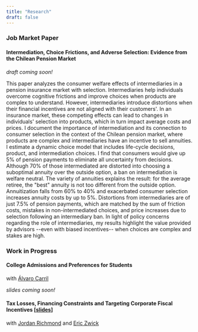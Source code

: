 ```yaml
---
title: "Research"
draft: false
---
```


### Job Market Paper

#### Intermediation, Choice Frictions, and Adverse Selection: Evidence from the Chilean Pension Market

_draft coming soon!_

<!-- <div class="max-width-text"> -->
This paper analyzes the consumer welfare effects of intermediaries in a pension insurance market with selection. Intermediaries help individuals overcome cognitive frictions and improve choices when products are complex to understand. However, intermediaries introduce distortions when their financial incentives are not aligned with their customers'. In an insurance market, these competing effects can lead to changes in individuals' selection into products, which in turn impact average costs and prices. I document the importance of intermediation and its connection to consumer selection in the context of the Chilean pension market, where products are complex and intermediaries have an incentive to sell annuities. I estimate a dynamic choice model that includes life-cycle decisions, product, and intermediation choices. I find that consumers would give up 5% of pension payments to eliminate all uncertainty from decisions. Although 70% of those intermediated are distorted into choosing a suboptimal annuity over the outside option, a ban on intermediation is welfare neutral. The variety of annuities explains the result: for the average retiree, the "best" annuity is not too different from the outside option. Annuitization falls from 60% to 40% and exacerbated consumer selection increases annuity costs by up to 5%. Distortions from intermediaries are of just 7.5% of pension payments, which are matched by the sum of friction costs, mistakes in non-intermediated choices, and price increases due to selection following an intermediary ban. In light of policy concerns regarding the role of intermediaries, my results highlight the value provided by advisors --even with biased incentives-- when choices are complex and stakes are high.

### Work in Progress

#### College Admissions and Preferences for Students
with [Álvaro Carril](https://acarril.github.io)

_slides coming soon!_

#### Tax Losses, Financing Constraints and Targeting Corporate Fiscal Incentives [[slides]](/documents/nol_slides_2023_10_13.pdf)

with [Jordan Richmond](https://jordan-richmond.github.io/) and [Eric Zwick](http://www.ericzwick.com/)

